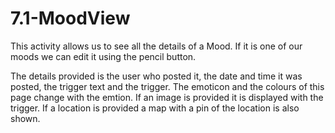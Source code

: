 # 7.1-MoodView

This activity allows us to see all the details of a Mood.
If it is one of our moods we can edit it using the pencil button.

The details provided is the user who posted it, the date and time it was posted, the trigger text and the trigger. The emoticon and the colours of this page change with the emtion. If an image is provided it is displayed with the trigger. If a location is provided a map with a pin of the location is also shown.

